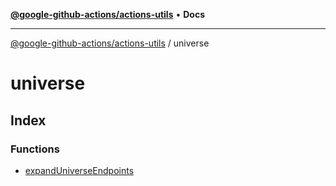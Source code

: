 [**@google-github-actions/actions-utils**](../README.md) • **Docs**

***

[@google-github-actions/actions-utils](../modules.md) / universe

# universe

## Index

### Functions

- [expandUniverseEndpoints](functions/expandUniverseEndpoints.md)
